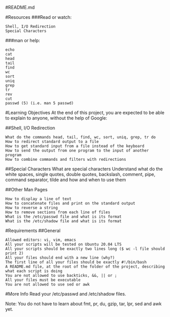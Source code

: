 #README.md

#Resources
###Read or watch:
```
Shell, I/O Redirection
Special Characters
```
###man or help:
```
echo
cat
head
tail
find
wc
sort
uniq
grep
tr
rev
cut
passwd (5) (i.e. man 5 passwd)
```
#Learning Objectives
At the end of this project, you are expected to be able to explain to anyone, without the help of Google:

##Shell, I/O Redirection
```
What do the commands head, tail, find, wc, sort, uniq, grep, tr do
How to redirect standard output to a file
How to get standard input from a file instead of the keyboard
How to send the output from one program to the input of another program
How to combine commands and filters with redirections
```
##Special Characters
What are special characters
Understand what do the white spaces, single quotes, double quotes, backslash, comment, pipe, command separator, tilde and how and when to use them

##Other Man Pages
```
How to display a line of text
How to concatenate files and print on the standard output
How to reverse a string
How to remove sections from each line of files
What is the /etc/passwd file and what is its format
What is the /etc/shadow file and what is its format
```
#Requirements
##General
```
Allowed editors: vi, vim, emacs
All your scripts will be tested on Ubuntu 20.04 LTS
All your scripts should be exactly two lines long ($ wc -l file should print 2)
All your files should end with a new line (why?)
The first line of all your files should be exactly #!/bin/bash
A README.md file, at the root of the folder of the project, describing what each script is doing
You are not allowed to use backticks, &&, || or ;
All your files must be executable
You are not allowed to use sed or awk
```
#More Info
Read your /etc/passwd and /etc/shadow files.

Note: You do not have to learn about fmt, pr, du, gzip, tar, lpr, sed and awk yet.
